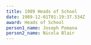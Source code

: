 ```yaml
---
title: 1989 Heads of School
date: 1989-12-01T01:19:37.534Z
award: Heads of School
person1_name: Joseph Pomana
person2_name: Nicola Blair
---
```



